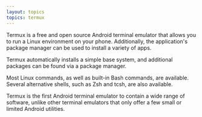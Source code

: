 ```yaml
---
layout: topics
topics: termux
---
```


Termux is a free and open source Android terminal emulator that allows you to run a Linux environment on your phone. Additionally, the application's package manager can be used to install a variety of apps.

Termux automatically installs a simple base system, and additional packages can be found via a package manager.

Most Linux commands, as well as built-in Bash commands, are available. Several alternative shells, such as Zsh and tcsh, are also available.

Termux is the first Android terminal emulator to contain a wide range of software, unlike other terminal emulators that only offer a few small or limited Android utilities.

